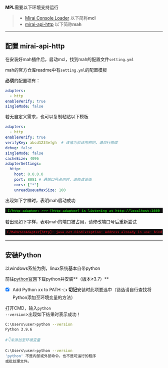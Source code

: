 **MPL**需要以下环境支持运行

> - [Mirai Console Loader](https://github.com/iTXTech/mirai-console-loader) 以下简称**mcl**
> - [mirai-api-http](https://github.com/project-mirai/mirai-api-http) 以下简称**mah**

------

## 配置 mirai-api-http

在安装好mah插件后，启动mcl，找到mah的配置文件<code>setting.yml</code>

mah的官方仓库readme中有<code>setting.yml</code>的配置模板

**必须**的配置项有：

```yaml
adapters:
  - http
enableVerify: true
singleMode: false
```

若无自定义需求，也可以复制粘贴以下模板

```yaml
adapters:
  - http
enableVerify: true
verifyKey: abcd1234efgh  # 该值为验证用密钥，请自行修改
debug: false
singleMode: false
cacheSize: 4096
adapterSettings:
  http:
    host: 0.0.0.0
    port: 8081 # 遇端口号占用时，请修改该值
    cors: ["*"]
    unreadQueueMaxSize: 100

```

出现如下字样时，表明mah启动成功

![mah-success](img/mah-success.png)

若出现如下字样，表明mah的端口被占用，请修改端口号后重新尝试

![mah-fail](img/mah-fail.png)

------



## 安装Python

以windows系统为例，linux系统基本自带python

前往[python官网](https://www.python.org/)下载python并安装**（版本≥3.7）**

- [x] Add Python xx to PATH 👈 **切记**安装时此项要选中（错选请自行查找将Python添加至环境变量的方法）

打开CMD，输入<code>python --version</code>>出现如下结果时表示成功！

```bash
C:\Users\user>python --version
Python 3.9.6

#👇未添加至环境变量

C:\Users\user>python --version
'python' 不是内部或外部命令，也不是可运行的程序
或批处理文件。
```

